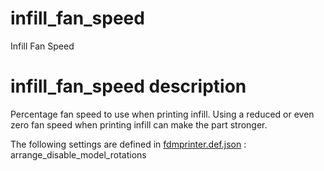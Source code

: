 

# infill_fan_speed
Infill Fan Speed


# infill_fan_speed description
Percentage fan speed to use when printing infill. Using a reduced or even zero fan speed when printing infill can make the part stronger.


The following settings are defined in [fdmprinter.def.json](https://github.com/smartavionics/Cura/blob/mb-master/resources/definitions/fdmprinter.def.json) : arrange_disable_model_rotations